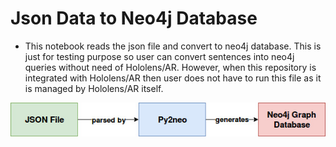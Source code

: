 # Json Data to Neo4j Database

* This notebook reads the json file and convert to neo4j database. This is just for testing purpose so user can convert sentences into neo4j queries without need of Hololens/AR. However, when this repository is integrated with Hololens/AR then user does not have to run this file as it is managed by Hololens/AR itself.

![JSON2Neo4j](../images/json2Neo.jpg)
